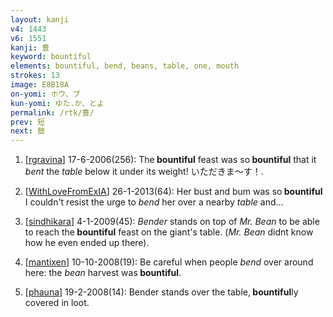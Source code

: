 ```yaml
---
layout: kanji
v4: 1443
v6: 1551
kanji: 豊
keyword: bountiful
elements: bountiful, bend, beans, table, one, mouth
strokes: 13
image: E8B18A
on-yomi: ホウ、ブ
kun-yomi: ゆた.か、とよ
permalink: /rtk/豊/
prev: 短
next: 鼓
---
```


1) [<a href="http://kanji.koohii.com/profile/rgravina">rgravina</a>] 17-6-2006(256): The<strong> bountiful</strong> feast was so<strong> bountiful</strong> that it <em>bent</em> the <em>table</em> below it under its weight! いただきま〜す！.

2) [<a href="http://kanji.koohii.com/profile/WithLoveFromExIA">WithLoveFromExIA</a>] 26-1-2013(64): Her bust and bum was so<strong> bountiful</strong> I couldn&#039;t resist the urge to <em>bend</em> her over a nearby <em>table</em> and...

3) [<a href="http://kanji.koohii.com/profile/sindhikara">sindhikara</a>] 4-1-2009(45): <em>Bender</em> stands on top of <em>Mr. Bean</em> to be able to reach the<strong> bountiful</strong> feast on the giant&#039;s table. (<em>Mr. Bean</em> didnt know how he even ended up there).

4) [<a href="http://kanji.koohii.com/profile/mantixen">mantixen</a>] 10-10-2008(19): Be careful when people <em>bend</em> over around here: the <em>bean</em> harvest was<strong> bountiful</strong>.

5) [<a href="http://kanji.koohii.com/profile/phauna">phauna</a>] 19-2-2008(14): Bender stands over the table,<strong> bountiful</strong>ly covered in loot.

